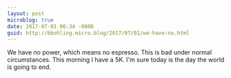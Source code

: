```yaml
---
layout: post
microblog: true
date: 2017-07-01 06:34 -0800
guid: http://bbohling.micro.blog/2017/07/01/we-have-no.html
---
```

We have no power, which means no espresso. This is bad under normal circumstances. This morning I have a 5K. I'm sure today is the day the world is going to end.
